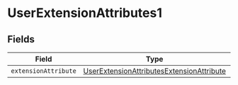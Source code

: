 # UserExtensionAttributes1


## Fields

| Field                                                                                                         | Type                                                                                                          | Required                                                                                                      | Description                                                                                                   |
| ------------------------------------------------------------------------------------------------------------- | ------------------------------------------------------------------------------------------------------------- | ------------------------------------------------------------------------------------------------------------- | ------------------------------------------------------------------------------------------------------------- |
| `extensionAttribute`                                                                                          | [UserExtensionAttributesExtensionAttribute](../../models/shared/userextensionattributesextensionattribute.md) | :heavy_minus_sign:                                                                                            | N/A                                                                                                           |